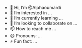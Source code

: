- 👋 Hi, I’m @Alphaoumardi
- 👀 I’m interested in ...
- 🌱 I’m currently learning ...
- 💞️ I’m looking to collaborate on ...
- 📫 How to reach me ...
- 😄 Pronouns: ...
- ⚡ Fun fact: ...

<!---
Alphaoumardi/Alphaoumardi is a ✨ special ✨ repository because its `README.md` (this file) appears on your GitHub profile.
You can click the Preview link to take a look at your changes.
--->
